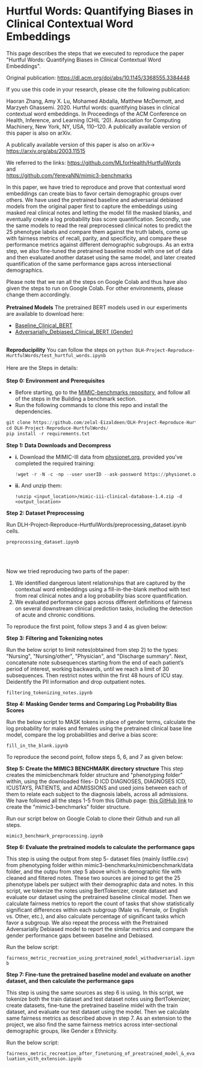 # Hurtful Words: Quantifying Biases in Clinical Contextual Word Embeddings

This page describes the steps that we executed to reproduce the paper "Hurtful Words: Quantifying Biases in Clinical Contextual Word Embeddings".

Original publication: https://dl.acm.org/doi/abs/10.1145/3368555.3384448  

If you use this code in your research, please cite the following publication:

Haoran Zhang, Amy X. Lu, Mohamed Abdalla, Matthew McDermott, and Marzyeh Ghassemi. 2020.
Hurtful words: quantifying biases in clinical contextual word embeddings.
In Proceedings of the ACM Conference on Health, Inference, and Learning (CHIL ’20).
Association for Computing Machinery, New York, NY, USA, 110–120.
A publically available version of this paper is also on arXiv.

A publically available version of this paper is also on arXiv-> https://arxiv.org/abs/2003.11515  

We referred to the links: 
https://github.com/MLforHealth/HurtfulWords  
and   
https://github.com/YerevaNN/mimic3-benchmarks  


In this paper, we have tried to reproduce and prove that contextual word embeddings can create bias to favor certain demographic groups over others. We have used the pretrained baseline and adversarial debiased models from the original paper first to capture the embeddings using masked real clinical notes and letting the model fill the masked blanks, and eventually create a log probability bias score quantification. Secondly, use the same models to read the real preprocessed clinical notes to predict the 25 phenotype labels and compare them against the truth labels, come up with fairness metrics of recall, parity, and specificity, and compare these performance metrics against different demographic subgroups. As an extra step, we also fine-tuned the pretrained baseline model with one set of data and then evaluated another dataset using the same model, and later created quantification of the same performance gaps across intersectional demographics. <br>

Please note that we ran all the steps on Google Colab and thus have also given the steps to run on Google Colab. For other environments, please change them accordingly. <br><br>
**Pretrained Models**
The pretrained BERT models used in our experiments are available to download here:
- [Baseline_Clinical_BERT](https://www.cs.toronto.edu/pub/haoran/hurtfulwords/baseline_clinical_BERT_1_epoch_512.tar.gz)
- [Adversarially_Debiased_Clinical_BERT (Gender)](https://www.cs.toronto.edu/pub/haoran/hurtfulwords/adv_clinical_BERT_1_epoch_512.tar.gz) <br><br>

**Reproducipility**
  You can follow the steps on ```python DLH-Project-Reproduce-HurtfulWords/test_hurtful_words.ipynb ```<br><br>
Here are the Steps in details: <br><br>
**Step 0: Environment and Prerequisites**
- Before starting, go to the [MIMIC-benchmarks repository](https://github.com/YerevaNN/mimic3-benchmarks), and follow all of the steps in the Building a benchmark section.
- Run the following commands to clone this repo and install the dependencies.

```python
git clone https://github.com/zelal-Eizaldeen/DLH-Project-Reproduce-HurtfulWords.git
cd DLH-Project-Reproduce-HurtfulWords/
pip install -r requirements.txt
```
**Step 1: Data Downloads and Decompress**

- **i.** Download the MIMIC-III data from [physionet.org](https://physionet.org/), provided you've completed the required training:   

  ```python
  !wget -r -N -c -np --user userID --ask-password https://physionet.org/files/mimiciii/1.4/
  ```


- **ii.** And unzip them:  

  ```
  !unzip <input_location>/mimic-iii-clinical-database-1.4.zip -d <output_location>
  ```

**Step 2: Dataset Preprocessing**  

Run DLH-Project-Reproduce-HurtfulWords/preprocessing_dataset.ipynb cells. 

`preprocessing_dataset.ipynb`  
  


<br><br>  

Now we tried reproducing two parts of the paper:

1. We identified dangerous latent relationships that are captured by the contextual word embeddings using a fill-in-the-blank method with text from real clinical notes and a log probability bias score quantification.
2. We evaluated performance gaps across different definitions of fairness on several downstream clinical prediction tasks, including the detection of acute and chronic conditions.


To reproduce the first point, follow steps 3 and 4 as given below:

**Step 3: Filtering and Tokenizing notes**  

Run the below script to limit notes(obtained from step 2) to the types: "Nursing", "Nursing/other", "Physician", and "Discharge summary". Next, concatenate note subsequences starting from the end of each patient’s period of interest, working backwards, until we reach a limit of 30 subsequences. Then restrict notes within the first 48 hours of ICU stay. Deidentify the PII information and drop outpatient notes.

  `filtering_tokenizing_notes.ipynb`

**Step 4: Masking Gender terms and Comparing Log Probability Bias Scores**  


Run the below script to MASK tokens in place of gender terms, calculate the log probability for males and females using the pretrained clinical base line model, compare the log probabilities and derive a bias score:  

 `fill_in_the_blank.ipynb`


To reproduce the second point, follow steps 5, 6, and 7 as given below:  

**Step 5: Create the MIMIC3 BENCHMARK directory structure** 
This step creates the mimicbenchmark folder structure and "phenotyping folder" within, using the downloaded files- D ICD DIAGNOSES, DIAGNOSES ICD, ICUSTAYS, PATIENTS, and ADMISSIONS and used joins between each of them to relate each subject to the diagnosis labels, across all admissions. We have followed all the steps 1-5 from this Github page: [this GitHub link](https://github.com/YerevaNN/mimic3-benchmarks) to create the "mimic3-benchmarks" folder structure. 

Run our script below on Google Colab to clone their Github and run all steps. 

`mimic3_benchmark_preprocessing.ipynb`  


**Step 6: Evaluate the pretrained models to calculate the performance gaps**  


This step is using the output from step 5- dataset files (mainly listfile.csv) from phenotyping folder within mimic3-benchmarks/mimicbenchmark/data folder, and the outpu from step 5 above which is demographic file with cleaned and filtered notes. These two sources are joined to get the 25 phenotype labels per subject with their demographic data and notes. In this script, we tokenize the notes using BertTokenizer, create dataset and evaluate our dataset using the pretrained baseline clinical model. Then we calculate fairness metrics to report the count of tasks that show statistically significant differences within each subgroup (Male vs. Female, or English vs. Other, etc.), and also calculate percentage of significant tasks which favor a subgroup. We also repeat the process with the Pretrained Adversarially Debiased model to report the similar metrics and compare the gender performance gaps between baseline and Debiased.

Run the below script:  

`fairness_metric_recreation_using_pretrained_model_withadversarial.ipynb`



**Step 7: Fine-tune the pretrained baseline model and evaluate on another dataset, and then calculate the performance gaps**  


This step is using the same sources as step 6 is using. In this script, we tokenize both the train dataset and test dataset notes using BertTokenizer, create datasets, fine-tune the pretrained baseline midel with the train dataset, and evaluate our test dataset using the model. Then we calculate same fairness metrics as described above in step 7. As an extension to the project, we also find the same fairness metrics across inter-sectional demographic groups, like Gender x Ethnicity.

Run the below script:  

`fairness_metric_recreation_after_finetuning_of_preatrained_model_&_evaluation_with_extension.ipynb`



